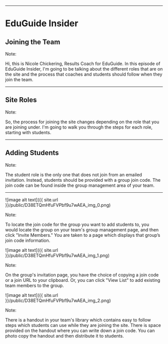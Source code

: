 
---
# EduGuide Insider

## Joining the Team


Note:

Hi, this is Nicole Chickering, Results Coach for EduGuide. In this episode of EduGuide Insider, I'm going to be talking about the different roles that are on the site and the process that coaches and students should follow when they join the team.

---

## Site Roles

Note:

So, the process for joining the site changes depending on the role that you are joining under. I'm going to walk you through the steps for each role, starting with students.

---

## Adding Students

Note:

The student role is the only one that does not join from an emailed invitation. Instead, students should be provided with a group join code. The join code can be found inside the group management area of your team.

---

![image alt text]({{ site.url }}/public/D38ETQmHfuFVPbf9u7wAEA_img_0.png)


Note:

To locate the join code for the group you want to add students to, you would locate the group on your team's group management page, and then click "Invite Members." You are taken to a page which displays that group’s join code information.

![image alt text]({{ site.url }}/public/D38ETQmHfuFVPbf9u7wAEA_img_1.png)

Note:

On the group's invitation page, you have the choice of copying a join code or a join URL to your clipboard. Or, you can click "View List" to add existing team members to the group.

![image alt text]({{ site.url }}/public/D38ETQmHfuFVPbf9u7wAEA_img_2.png)

Note:

There is a handout in your team's library which contains easy to follow steps which students can use while they are joining the site. There is space provided on the handout where you can write down a join code. You can photo copy the handout and then distribute it to students.
